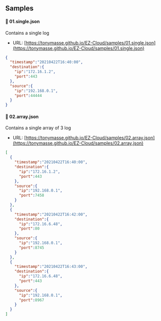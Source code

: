 ## Samples

#### 📃 01.single.json

Contains a single log
- URL: [https://tonymasse.github.io/EZ-Cloud/samples/01.single.json](https://tonymasse.github.io/EZ-Cloud/samples/01.single.json)

``` json
{
  "timestamp":"20210422T16:40:00",
  "destination":{
    "ip":"172.16.1.2",
    "port":443
  },
  "source":{
    "ip":"192.168.0.1",
    "port":44444
  }
}
```

#### 📃 02.array.json

Contains a single array of 3 log
- URL: [https://tonymasse.github.io/EZ-Cloud/samples/02.array.json](https://tonymasse.github.io/EZ-Cloud/samples/02.array.json)

``` json
[
  {
    "timestamp":"20210422T16:40:00",
    "destination":{
      "ip":"172.16.1.2",
      "port":443
    },
    "source":{
      "ip":"192.168.0.1",
      "port":7458
    }
  },
  {
    "timestamp":"20210422T16:42:00",
    "destination":{
      "ip":"172.16.6.48",
      "port":80
    },
    "source":{
      "ip":"192.168.0.1",
      "port":8745
    }
  },
  {
    "timestamp":"20210422T16:43:00",
    "destination":{
      "ip":"172.16.6.48",
      "port":443
    },
    "source":{
      "ip":"192.168.0.1",
      "port":8967
    }
  }
]
```
